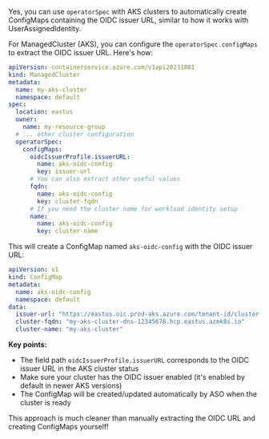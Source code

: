 Yes, you can use `operatorSpec` with AKS clusters to automatically create ConfigMaps containing the OIDC issuer URL, similar to how it works with UserAssignedIdentity.

For ManagedCluster (AKS), you can configure the `operatorSpec.configMaps` to extract the OIDC issuer URL. Here's how:

```yaml
apiVersion: containerservice.azure.com/v1api20231001
kind: ManagedCluster
metadata:
  name: my-aks-cluster
  namespace: default
spec:
  location: eastus
  owner:
    name: my-resource-group
  # ... other cluster configuration
  operatorSpec:
    configMaps:
      oidcIssuerProfile.issuerURL:
        name: aks-oidc-config
        key: issuer-url
      # You can also extract other useful values
      fqdn:
        name: aks-oidc-config  
        key: cluster-fqdn
      # If you need the cluster name for workload identity setup
      name:
        name: aks-oidc-config
        key: cluster-name
```

This will create a ConfigMap named `aks-oidc-config` with the OIDC issuer URL:

```yaml
apiVersion: v1
kind: ConfigMap
metadata:
  name: aks-oidc-config
  namespace: default
data:
  issuer-url: "https://eastus.oic.prod-aks.azure.com/tenant-id/cluster-uuid/"
  cluster-fqdn: "my-aks-cluster-dns-12345678.hcp.eastus.azmk8s.io"
  cluster-name: "my-aks-cluster"
```

**Key points:**
- The field path `oidcIssuerProfile.issuerURL` corresponds to the OIDC issuer URL in the AKS cluster status
- Make sure your cluster has the OIDC issuer enabled (it's enabled by default in newer AKS versions)
- The ConfigMap will be created/updated automatically by ASO when the cluster is ready

This approach is much cleaner than manually extracting the OIDC URL and creating ConfigMaps yourself!